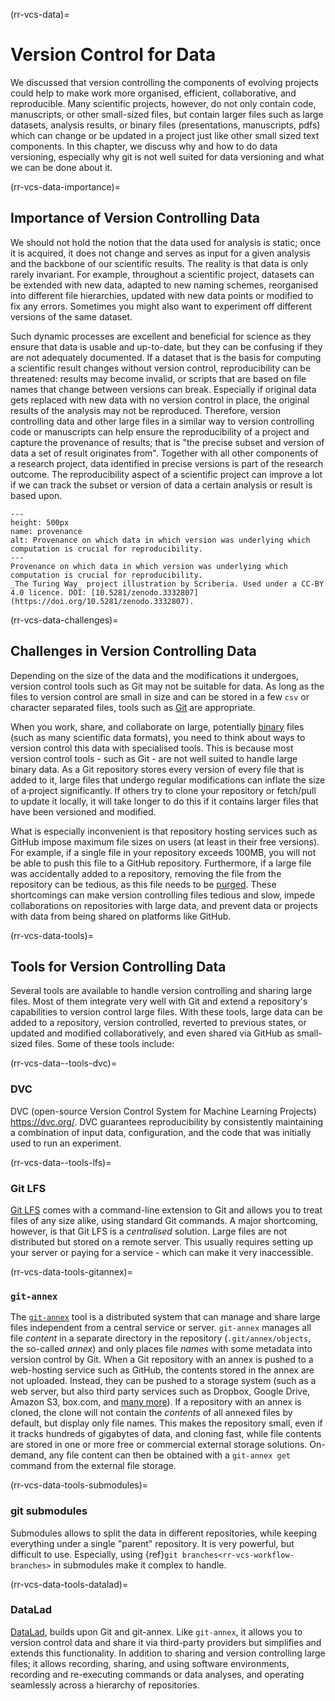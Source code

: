 (rr-vcs-data)=
# Version Control for Data

We discussed that version controlling the components of evolving projects could help to make work more organised, efficient, collaborative, and reproducible.
Many scientific projects, however, do not only contain code, manuscripts, or other small-sized files, but
 contain larger files such as large datasets, analysis results, or binary files (presentations, manuscripts, pdfs)
 which can change or be updated in a project just like other small sized text components.
 In this chapter, we discuss why and how to do data versioning, 
 especially why git is not well suited for data versioning
 and what we can be done about it.



(rr-vcs-data-importance)=
## Importance of Version Controlling Data

We should not hold the notion that the data used for analysis is static; once it is acquired, it does not change and serves as input for a given analysis and the backbone of our scientific results.
The reality is that data is only rarely invariant.
For example, throughout a scientific project, datasets can be extended with new data, adapted to new naming schemes, reorganised into different file hierarchies, updated with new data points or modified to fix any errors.
Sometimes you might also want to experiment off different versions of the same dataset.


Such dynamic processes are excellent and beneficial for science as they ensure that data is usable and up-to-date, but they can be confusing if they are not
adequately documented.
If a dataset that is the basis for computing a scientific result changes without version control, 
reproducibility can be threatened: results may become invalid, or scripts that are based on file names that change between versions can break.
Especially if original data gets replaced with new data with no version control in place, the original results of the analysis may not be reproduced.
Therefore, version controlling data and other large files in a similar way to version controlling code or manuscripts can help ensure the reproducibility of a project and capture the provenance of results;
that is "the precise subset and version of data a set of result originates from".
Together with all other components of a research project, data identified in precise versions is part of the research outcome.
The reproducibility aspect of a scientific project can improve a lot if we can track the subset or version of data a certain analysis or result is based upon.



```{figure} ../../../figures/provenance.jpg
---
height: 500px
name: provenance
alt: Provenance on which data in which version was underlying which computation is crucial for reproducibility.
---
Provenance on which data in which version was underlying which computation is crucial for reproducibility.
_The Turing Way_ project illustration by Scriberia. Used under a CC-BY 4.0 licence. DOI: [10.5281/zenodo.3332807](https://doi.org/10.5281/zenodo.3332807).
```

(rr-vcs-data-challenges)=
## Challenges in Version Controlling Data

Depending on the size of the data and the modifications it undergoes, version control tools such as Git may not be suitable for data.
As long as the files to version control are small in size and can be stored in a few `csv` or character separated files, tools such as [Git](https://git-scm.com/) are appropriate.

When you work, share, and collaborate on large, potentially [binary](https://en.wikipedia.org/wiki/Binary_file) files (such as many scientific data formats), you need to think about ways to version control this data with specialised tools.
This is because most version control tools - such as Git - are not well suited to handle large binary data.
As a Git repository stores every version of every file that is added to it, large files that undergo regular modifications can inflate the size of a·project significantly.
If others try to clone your repository or fetch/pull to update it locally, it will take longer to do this if it contains larger files that have been versioned and modified.

What is especially inconvenient is that repository hosting services such as GitHub impose maximum file sizes on users (at least in their free versions).
For example, if a single file in your repository exceeds 100MB, you will not be able to push this file to a GitHub repository.
Furthermore, if a large file was accidentally added to a repository, removing the file from the repository can be tedious, as this file needs to be [purged](https://help.github.com/en/github/authenticating-to-github/removing-sensitive-data-from-a-repository).
These shortcomings can make version controlling files tedious and slow, impede collaborations on repositories with large data, and prevent data or projects with data from being shared on platforms like GitHub.

(rr-vcs-data-tools)=
## Tools for Version Controlling Data

Several tools are available to handle version controlling and sharing large
files.
Most of them integrate very well with Git and extend a repository's capabilities to version control large files.
With these tools, large data can be added to a repository, version controlled, reverted to previous states, or updated and modified collaboratively, and even shared via GitHub as small-sized files.
Some of these tools include:

(rr-vcs-data--tools-dvc)=
### DVC

DVC (open-source Version Control System for Machine Learning Projects) https://dvc.org/. DVC guarantees reproducibility by consistently maintaining a combination of input data, configuration, and the code that was initially used to run an experiment.

(rr-vcs-data--tools-lfs)=
### Git LFS

[Git LFS](https://git-lfs.github.com/) comes with a command-line extension to Git and allows you to treat files of any size alike, using standard Git commands.
A major shortcoming, however, is that Git LFS is a _centralised_ solution.
Large files are not distributed but stored on a remote server.
This usually requires setting up your server or paying for a service - which can make it very inaccessible.

(rr-vcs-data-tools-gitannex)=
### `git-annex`

The [`git-annex`](https://git-annex.branchable.com/) tool is a distributed system that can manage and share large files independent from a central service or server.
`git-annex` manages all file _content_ in a separate directory in the repository (`.git/annex/objects`, the so-called _annex_) and only places file _names_ with some metadata into version control by Git.
When a Git repository with an annex is pushed to a web-hosting service such as GitHub, the contents stored in the annex are not uploaded.
Instead, they can be pushed to a storage system (such as a web server, but also third party services such as Dropbox, Google Drive, Amazon S3, box.com, and [many more](https://git-annex.branchable.com/special_remotes/)).
If a repository with an annex is cloned, the clone will not contain the _contents_ of all annexed files by default, but display only file names.
This makes the repository small, even if it tracks hundreds of gigabytes of data, and cloning fast, while file contents are stored in one or more free or commercial external storage solutions.
On-demand, any file content can then be obtained with a `git-annex get` command from the external file storage.

(rr-vcs-data-tools-submodules)=
### git submodules

Submodules allows to split the data in different repositories,
while keeping everything under a single "parent" repository.
It is very powerful, but difficult to use. 
Especially, using  {ref}`git branches<rr-vcs-workflow-branches>` in  submodules make it complex to handle.

(rr-vcs-data-tools-datalad)=
### DataLad

[DataLad](https://www.datalad.org/), builds upon Git and git-annex.
Like `git-annex`, it allows you to version control data and share it via third-party providers but simplifies and extends this functionality.
In addition to sharing and version controlling large files; it allows recording, sharing, and using software environments, recording and re-executing commands or data analyses, and operating seamlessly across a hierarchy of repositories.
